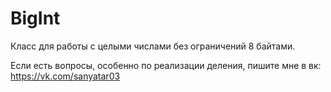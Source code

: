 # BigInt
Класс для работы с целыми числами без ограничений 8 байтами.

Если есть вопросы, особенно по реализации деления, пишите мне в вк: https://vk.com/sanyatar03

